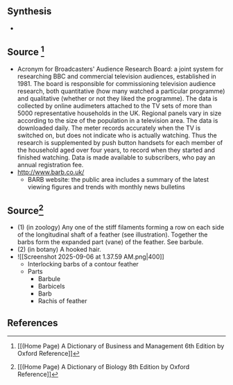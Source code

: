 ## Synthesis
- 
## Source [^1]
- Acronym for Broadcasters' Audience Research Board: a joint system for researching BBC and commercial television audiences, established in 1981. The board is responsible for commissioning television audience research, both quantitative (how many watched a particular programme) and qualitative (whether or not they liked the programme). The data is collected by online audimeters attached to the TV sets of more than 5000 representative households in the UK. Regional panels vary in size according to the size of the population in a television area. The data is downloaded daily. The meter records accurately when the TV is switched on, but does not indicate who is actually watching. Thus the research is supplemented by push button handsets for each member of the household aged over four years, to record when they started and finished watching. Data is made available to subscribers, who pay an annual registration fee.
- http://www.barb.co.uk/
	- BARB website: the public area includes a summary of the latest viewing figures and trends with monthly news bulletins
## Source[^2]
- (1) (in zoology) Any one of the stiff filaments forming a row on each side of the longitudinal shaft of a feather (see illustration). Together the barbs form the expanded part (vane) of the feather. See barbule. 
- (2) (in botany) A hooked hair.
- ![[Screenshot 2025-09-06 at 1.37.59 AM.png|400]]
	- Interlocking barbs of a contour feather
	- Parts
		- Barbule
		- Barbicels
		- Barb
		- Rachis of feather
## References

[^1]: [[(Home Page) A Dictionary of Business and Management 6th Edition by Oxford Reference]]
[^2]: [[(Home Page) A Dictionary of Biology 8th Edition by Oxford Reference]]